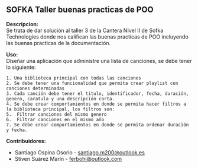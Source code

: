 ## SOFKA Taller buenas practicas de POO

**Descripcion:**  
Se trata de dar solución al taller 3 de la Cantera NIvel II de Sofka Technologies donde nos califican las buenas practicas de POO incluyendo las buenas practicas de la documentación.

**Uso:**  
Diseñar una aplicación que administre una lista de canciones, se debe tener lo siguiente:

	1. Una biblioteca principal con todas las canciones 
	2. Se debe tener una funcionalidad que permita crear playlist con canciones determinadas 
	3. Cada canción debe tener el titulo, identificador, fecha, duración, genero, caratula y una descripción corta.
	4. Se debe crear comportamientos en donde se permita hacer filtros a la biblioteca principal, los filtros son:
	5.	Filtrar canciones del mismo genero
	6.	Filtrar canciones en el mismo año
	7. Se debe crear comportamientos en donde se permita ordenar duración y fecha.


**Contribuidores:**
- Santiago Ospina Osorio - santiago.m200@outlook.es 
- Stiven Suárez Marín - ferbohi@outlook.com

